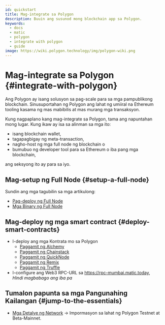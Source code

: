 ```yaml
---
id: quickstart
title: Mag-integrate sa Polygon
description: Buuin ang susunod mong blockchain app sa Polygon.
keywords:
  - docs
  - matic
  - polygon
  - integrate with polygon
  - guide
image: https://wiki.polygon.technology/img/polygon-wiki.png
---
```


# Mag-integrate sa Polygon {#integrate-with-polygon}

Ang Polygon ay isang solusyon sa pag-scale para sa mga pampublikong blockchain. Sinusuportahan ng Polygon ang lahat ng umiiral na Ethereum tooling kasama ng mas mabibilis at mas murang mga transaksyon.

Kung nagpaplano kang mag-integrate sa Polygon, tama ang napuntahan mong lugar. Kung ikaw ay isa sa alinman sa mga ito:

- isang blockchain wallet,
- tagapagbigay ng meta-transaction,
- nagho-host ng mga full node ng blockchain o
- bumubuo ng developer tool para sa Ethereum o iba pang mga blockchain,

ang seksyong ito ay para sa iyo.

## Mag-setup ng Full Node {#setup-a-full-node}

Sundin ang mga tagubilin sa mga artikulong:
* [Pag-deploy ng Full Node](/docs/operate/full-node-deployment)
* [Mga Binary ng Full Node](/docs/operate/full-node-binaries)

## Mag-deploy ng mga smart contract {#deploy-smart-contracts}

* I-deploy ang mga Kontrata mo sa Polygon
    - [Paggamit ng Alchemy](/docs/develop/alchemy)
    - [Paggamit ng Chainstack](/docs/develop/chainstack)
    - [Paggamit ng QuickNode](/docs/develop/quicknode)
    - [Paggamit ng Remix](/docs/develop/remix)
    - [Paggamit ng Truffle](/docs/develop/truffle)
* I-configure ang Web3 RPC-URL sa https://rpc-mumbai.matic.today, *Hindi magbabago ang iba pa*

## Tumalon papunta sa mga Pangunahing Kailangan {#jump-to-the-essentials}

- [Mga Detalye ng Network](/docs/integrate/network-detail) -> Impormasyon sa lahat ng Polygon Testnet at Beta-Mainnet.

